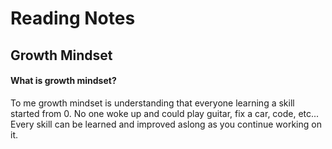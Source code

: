 # Reading Notes

## Growth Mindset
#### What is growth mindset?
To me growth mindset is understanding that everyone learning a skill started from 0. No one woke up and could play guitar, fix a car, code, etc... Every skill can be learned and improved aslong as you continue working on it.
